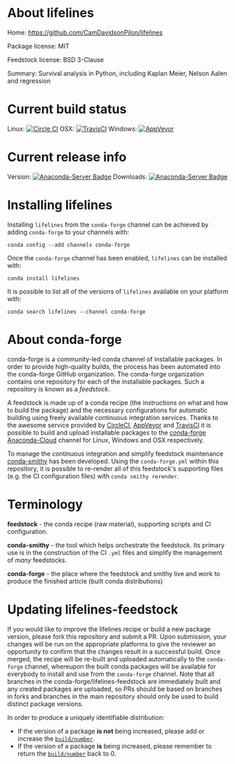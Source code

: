 About lifelines
===============

Home: https://github.com/CamDavidsonPilon/lifelines

Package license: MIT

Feedstock license: BSD 3-Clause

Summary: Survival analysis in Python, including Kaplan Meier, Nelson Aalen and regression



Current build status
====================

Linux: [![Circle CI](https://circleci.com/gh/conda-forge/lifelines-feedstock.svg?style=shield)](https://circleci.com/gh/conda-forge/lifelines-feedstock)
OSX: [![TravisCI](https://travis-ci.org/conda-forge/lifelines-feedstock.svg?branch=master)](https://travis-ci.org/conda-forge/lifelines-feedstock)
Windows: [![AppVeyor](https://ci.appveyor.com/api/projects/status/github/conda-forge/lifelines-feedstock?svg=True)](https://ci.appveyor.com/project/conda-forge/lifelines-feedstock/branch/master)

Current release info
====================
Version: [![Anaconda-Server Badge](https://anaconda.org/conda-forge/lifelines/badges/version.svg)](https://anaconda.org/conda-forge/lifelines)
Downloads: [![Anaconda-Server Badge](https://anaconda.org/conda-forge/lifelines/badges/downloads.svg)](https://anaconda.org/conda-forge/lifelines)

Installing lifelines
====================

Installing `lifelines` from the `conda-forge` channel can be achieved by adding `conda-forge` to your channels with:

```
conda config --add channels conda-forge
```

Once the `conda-forge` channel has been enabled, `lifelines` can be installed with:

```
conda install lifelines
```

It is possible to list all of the versions of `lifelines` available on your platform with:

```
conda search lifelines --channel conda-forge
```


About conda-forge
=================

conda-forge is a community-led conda channel of installable packages.
In order to provide high-quality builds, the process has been automated into the
conda-forge GitHub organization. The conda-forge organization contains one repository
for each of the installable packages. Such a repository is known as a *feedstock*.

A feedstock is made up of a conda recipe (the instructions on what and how to build
the package) and the necessary configurations for automatic building using freely
available continuous integration services. Thanks to the awesome service provided by
[CircleCI](https://circleci.com/), [AppVeyor](http://www.appveyor.com/)
and [TravisCI](https://travis-ci.org/) it is possible to build and upload installable
packages to the [conda-forge](https://anaconda.org/conda-forge)
[Anaconda-Cloud](http://docs.anaconda.org/) channel for Linux, Windows and OSX respectively.

To manage the continuous integration and simplify feedstock maintenance
[conda-smithy](http://github.com/conda-forge/conda-smithy) has been developed.
Using the ``conda-forge.yml`` within this repository, it is possible to re-render all of
this feedstock's supporting files (e.g. the CI configuration files) with ``conda smithy rerender``.


Terminology
===========

**feedstock** - the conda recipe (raw material), supporting scripts and CI configuration.

**conda-smithy** - the tool which helps orchestrate the feedstock.
                   Its primary use is in the construction of the CI ``.yml`` files
                   and simplify the management of *many* feedstocks.

**conda-forge** - the place where the feedstock and smithy live and work to
                  produce the finished article (built conda distributions)


Updating lifelines-feedstock
============================

If you would like to improve the lifelines recipe or build a new
package version, please fork this repository and submit a PR. Upon submission,
your changes will be run on the appropriate platforms to give the reviewer an
opportunity to confirm that the changes result in a successful build. Once
merged, the recipe will be re-built and uploaded automatically to the
`conda-forge` channel, whereupon the built conda packages will be available for
everybody to install and use from the `conda-forge` channel.
Note that all branches in the conda-forge/lifelines-feedstock are
immediately built and any created packages are uploaded, so PRs should be based
on branches in forks and branches in the main repository should only be used to
build distinct package versions.

In order to produce a uniquely identifiable distribution:
 * If the version of a package **is not** being increased, please add or increase
   the [``build/number``](http://conda.pydata.org/docs/building/meta-yaml.html#build-number-and-string).
 * If the version of a package **is** being increased, please remember to return
   the [``build/number``](http://conda.pydata.org/docs/building/meta-yaml.html#build-number-and-string)
   back to 0.

